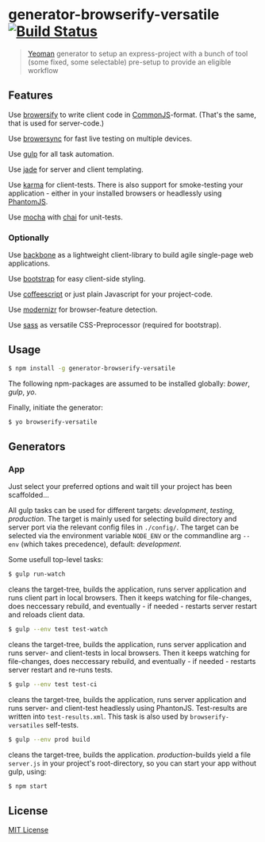 # generator-browserify-versatile [![Build Status](https://secure.travis-ci.org/tapirdata/generator-browserify-versatile.png?branch=master)](https://travis-ci.org/tapirdata/generator-browserify-versatile)

> [Yeoman](http://yeoman.io) generator to setup an express-project with a bunch of tool (some fixed, some selectable) pre-setup to provide an eligible workflow

## Features

Use [browersify](http://http://browserify.org/) to write client code in [CommonJS](http://en.wikipedia.org/wiki/CommonJS)-format. (That's the same, that is used for server-code.)

Use [browersync](http://www.browsersync.io/) for fast live testing on multiple devices. 

Use [gulp](http://gulpjs.com/) for all task automation.

Use [jade](http://jade-lang.com/) for server and client templating.

Use [karma](http://karma-runner.github.io/0.12/index.html) for client-tests. There is also support for smoke-testing your application - either in your installed browsers or
headlessly using [PhantomJS](http://phantomjs.org/).

Use [mocha](http://mochajs.org/) with [chai](http://chaijs.com/) for unit-tests.

### Optionally

Use [backbone](http://backbonejs.org/) as a lightweight client-library to build agile single-page web applications.

Use [bootstrap](http://getbootstrap.com/) for easy client-side styling.  

Use [coffeescript](http://coffeescript.org/) or just plain Javascript for your project-code.

Use [modernizr](http://modernizr.com/) for browser-feature detection.

Use [sass](http://sass-lang.com/) as versatile CSS-Preprocessor (required for bootstrap).

## Usage

```bash
$ npm install -g generator-browserify-versatile
```

The following npm-packages are assumed to be installed globally: *bower*, *gulp*, *yo*.

Finally, initiate the generator:

```bash
$ yo browserify-versatile
```

## Generators

### App

Just select your preferred options and wait till your project has been scaffolded...

All gulp tasks can be used for different targets: *development*, *testing*, *production*.
The target is mainly used for selecting build directory and server port via the relevant
config files in `./config/`. The target can be selected via the environment variable `NODE_ENV`
or the commandline arg `--env` (which takes precedence), default: *development*.

Some usefull top-level tasks:

```bash
$ gulp run-watch
```
cleans the target-tree, builds the application, runs server application and runs client part
in local browsers. Then it keeps watching for file-changes, does neccessary rebuild, and
eventually - if needed - restarts server restart and reloads client data.

```bash
$ gulp --env test test-watch
```
cleans the target-tree, builds the application, runs server application and runs server-
and client-tests in local browsers. Then it keeps watching for file-changes, does neccessary rebuild, and
eventually - if needed - restarts server restart and re-runs tests.

```bash
$ gulp --env test test-ci
```
cleans the target-tree, builds the application, runs server application and runs server-
and client-test headlessly using PhantonJS. Test-results are written into `test-results.xml`.
This task is also used by `browserify-versatiles` self-tests.

```bash
$ gulp --env prod build
```
cleans the target-tree, builds the application. *production*-builds yield a file `server.js` in your
project's root-directory, so you can start your app without gulp, using:

```bash
$ npm start
```

## License

[MIT License](http://en.wikipedia.org/wiki/MIT_License)
